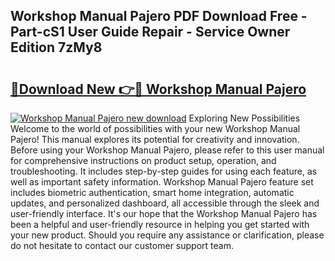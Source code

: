 ## Workshop Manual Pajero PDF Download Free - Part-cS1 User Guide Repair - Service Owner Edition 7zMy8

# <h2><a href="http://bc49695.oget.top/?id=Workshop+Manual+Pajero">🔗Download New 👉🔴 Workshop Manual Pajero</a></h2>

[![Workshop Manual Pajero new download](https://i.imgur.com/5g1atiW.png)](http://bc49695.oget.top/?id=Workshop+Manual+Pajero)
Exploring New Possibilities Welcome to the world of possibilities with your new Workshop Manual Pajero! This manual explores its potential for creativity and innovation. Before using your Workshop Manual Pajero, please refer to this user manual for comprehensive instructions on product setup, operation, and troubleshooting. It includes step-by-step guides for using each feature, as well as important safety information. Workshop Manual Pajero feature set includes biometric authentication, smart home integration, automatic updates, and personalized dashboard, all accessible through the sleek and user-friendly interface. It's our hope that the Workshop Manual Pajero has been a helpful and user-friendly resource in helping you get started with your new product. Should you require any assistance or clarification, please do not hesitate to contact our customer support team.

